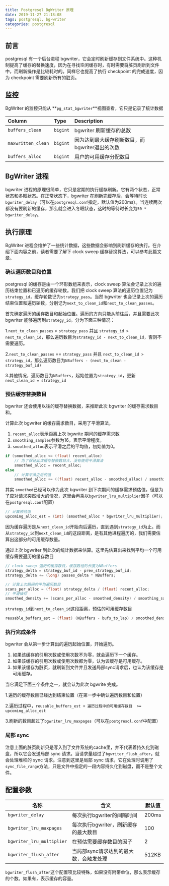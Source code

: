 ```yaml
---
title: Postgresql BgWriter 原理
date: 2019-11-27 21:18:08
tags: postgresql, bg-writer
categories: postgresql
---
```




## 前言

postgresql 有一个后台进程 bgwriter，它会定时刷新缓存到文件系统中。这种机制提高了缓存的替换速度，因为在寻找空闲缓存时，有时需要将脏页刷新到文件中，而刷新操作是比较耗时的。同样它也提高了执行 checkpoint 的完成速度，因为 checkpoint 需要刷新所有的脏页。



## 监控

BgWriter 的监控只能从 **`pg_stat_bgwriter`**视图查看，它只是记录了统计数据

| Column             | Type     | Description                                    |
| :----------------- | :------- | :--------------------------------------------- |
| `buffers_clean`    | `bigint` | bgwriter 刷新缓存的总数                        |
| `maxwritten_clean` | `bigint` | 因为达到最大缓存刷新数目，而bgwriter退出的次数 |
| `buffers_alloc`    | `bigint` | 用户的可用缓存分配数目                         |



## BgWriter 进程

bgwriter 进程的原理很简单，它只是定期的执行缓存刷新。它有两个状态，正常状态和冬眠状态。在正常状态下，bgwriter 在刷新完缓存后，会等待时长`bgwriter_delay`（可以在`postgresql.conf`指定，默认值为200ms）。当连续两次都没有要刷新的缓存，那么就会进入冬眠状态，这时的等待时长变为`50 * bgwriter_delay`。



## 执行原理

BgWriter 进程会维护了一些统计数据，这些数据会影响到刷新缓存的执行。在介绍下面内容之前，读者需要了解下 clock sweep 缓存替换算法，可以参考此篇文章。



### 确认遍历数目和位置

postgresql 的缓存是由一个环形数组来表示，clock sweep 算法会记录上次的遍历结束位置和已遍历的缓存轮数。我们把 clock sweep 算法的遍历位置记为`strategy_id`，缓存轮数记为`strategy_pass`。当然 bgwriter 也会记录上次的遍历结束位置和遍历轮数，分别记为`next_to_clean_id`和`next_to_clean_passes`。

首先确定遍历的缓存数目和起始位置。遍历的方向只能从前往后，并且需要此次 bgwriter 能够遍历到`strategy_id`。分为下面三种情况：

1.`next_to_clean_passes` > `strategy_pass` 并且 `strategy_id > next_to_clean_id`，那么遍历数目为`strategy_id - next_to_clean_id`，否则不需要遍历。

2.`next_to_clean_passes` == `strategy_pass` 并且 `next_to_clean_id > strategy_id`，那么遍历数目为`NBuffers - (next_to_clean - strategy_buf_id)`

3.其他情况，遍历数目为`NBuffers`，起始位置为`strategy_id`，更新`next_clean_id = strategy_id`



### 预估缓存替换数目

bgwriter 还会使用以往的缓存替换数据，来推断此次 bgwriter 的缓存需求数目和。



计算此次 bgwriter 的缓存需求数目，采用了平滑算法，

1. `recent_alloc`表示距离上次 bgwrite 期间的缓存需求数
2. `smoothing_samples`参数为16，表示平滑程度。
3. `smoothed_alloc`表示平滑之后的平均值，初始值为0。

```c
if (smoothed_alloc <= (float) recent_alloc)
    // 为了保证此次缓存替换数目大，没有使用平滑算法
    smoothed_alloc = recent_alloc;
else
    // 计算平滑之后的值
    smoothed_alloc += ((float) recent_alloc - smoothed_alloc) / smoothing_samples;
```

其实 `smoothed`已经可以作为此次 bgwriter 到下次期间的缓存需求预估值，但是为了应对请求突然增大的情况，这里会再乘以`bgwriter_lru_multiplier`因子（可以在`postgresql.conf`配置）

```c
// 计算预估值
upcoming_alloc_est = (int) (smoothed_alloc * bgwriter_lru_multiplier);
```



因为缓存遍历是从`next_clean_id`开始向后遍历，直到遇到`strategy_id`为止。而从`strategy_id`到`next_clean_id`的这段距离，是有其他进程遍历的，我们需要估算出这部分的可用缓存数量。

通过上次 bgwriter 到此次的统计数据来估算。这里先估算出来找到平均一个可用缓存需要遍历的缓存数目

```c
// clock sweep 遍历的缓存数目，缓存数组的长度为NBuffers
strategy_delta = strategy_buf_id - prev_strategy_buf_id;
strategy_delta += (long) passes_delta * NBuffers;

// 计算上次期间的平均遍历数目
scans_per_alloc = (float) strategy_delta / (float) recent_alloc;
// 平滑操作
smoothed_density += (scans_per_alloc - smoothed_density) / smoothing_samples;
```

`strategy_id`到`next_to_clean_id`这段距离，预估的可用缓存数目

```c
reusable_buffers_est = (float) (NBuffers - bufs_to_lap) / smoothed_density;
```





### 执行完成条件

bgwriter 会从第一步计算出的遍历起始位置，开始遍历。

1. 如果该缓存的引用次数或使用次数不为零，就会遍历下一个缓存。
2. 如果该缓存的引用次数或使用次数都为零，认为该缓存是可用缓存。
3. 如果该缓存为脏页，就刷新到文件并且发送局部sync请求后，也认为该缓存是可用缓存。



当它满足下面三个条件之一，就会认为此次 bgwrite 完成。

1.遍历的缓存数目已经达到结束位置（在第一步中确认遍历数目和位置）

2.遍历过程中，`reusable_buffers_est + 遍历过程中的可用缓存数目  >= upcoming_alloc_est`

3.刷新的数目超过了`bgwriter_lru_maxpages`（可以在`postgresql.conf`中配置）



### 局部 sync

注意上面的脏页刷新只是写入到了文件系统的cache里，并不代表着持久化到磁盘，所以它会发送局部 sync 请求。当请求量超过了`bgwriter_flush_after`，就会处理堆积的 sync 请求。注意到这里是局部 sync 请求，它在处理时调用了`sync_file_range`方法，只是文件中指定的一段内容持久化到磁盘，而不是整个文件。



## 配置参数

| 名称                      | 含义                                   | 默认值 |
| ------------------------- | -------------------------------------- | ------ |
| `bgwriter_delay`          | 每次执行bgwriter的间隔时间             | 200ms  |
| `bgwriter_lru_maxpages`   | 每次执行bgwriter，刷新缓存的最大数目   | 100    |
| `bgwriter_lru_multiplier` | 在预估需要缓存数目的因子               | 2      |
| `bgwriter_flush_after`    | 当局部sync请求达到的最大数，会触发处理 | 512KB  |

`bgwriter_flush_after`这个配置项比较特殊，如果没有附带单位，那么表示缓存的个数。如果有，表示缓存的容量。